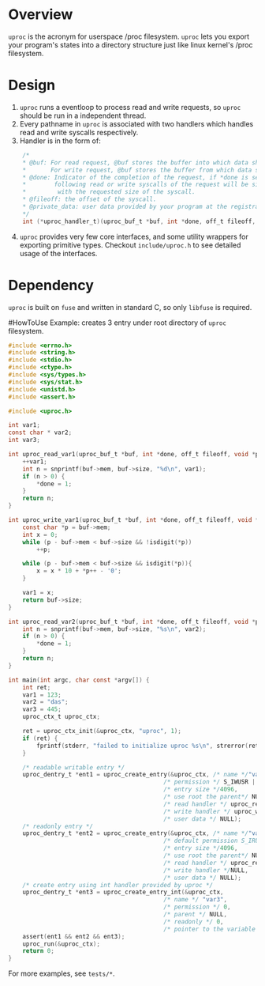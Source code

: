 # Overview
`uproc` is the acronym for userspace /proc filesystem. `uproc` lets you export your program's states into a directory structure just like linux kernel's /proc filesystem. 

# Design
1. `uproc` runs a eventloop to process read and write requests, so `uproc` should be run in a independent thread.
2. Every pathname in `uproc` is associated with two handlers which handles read and write syscalls respectively. 
3. Handler is in the form of:
```C
    /*
    * @buf: For read request, @buf stores the buffer into which data should be written by your handler.
    *       For write request, @buf stores the buffer from which data should be read by your handler.
    * @done: Indicator of the completion of the request, if *done is set to 1 by your handler,
    *        following read or write syscalls of the request will be simply returned 
    *         with the requested size of the syscall.
    * @fileoff: the offset of the syscall.
    * @private_data: user data provided by your program at the registration.
    */
    int (*uproc_handler_t)(uproc_buf_t *buf, int *done, off_t fileoff, void *private_data);
```

4. `uproc` provides very few core interfaces, and some utility wrappers for exporting primitive types. Checkout `include/uproc.h` to see detailed usage of the interfaces.  

# Dependency
`uproc` is built on `fuse` and written in standard C, so only `libfuse` is required.

#HowToUse
Example: creates 3 entry under root directory of `uproc` filesystem.
```C
#include <errno.h>
#include <string.h>
#include <stdio.h>
#include <ctype.h>
#include <sys/types.h>
#include <sys/stat.h>
#include <unistd.h>
#include <assert.h>

#include <uproc.h>

int var1;
const char * var2;
int var3;

int uproc_read_var1(uproc_buf_t *buf, int *done, off_t fileoff, void *private_data) {
    ++var1;
    int n = snprintf(buf->mem, buf->size, "%d\n", var1);
    if (n > 0) {
        *done = 1;
    }
    return n;
}

int uproc_write_var1(uproc_buf_t *buf, int *done, off_t fileoff, void *private_data) {
    const char *p = buf->mem;
    int x = 0;
    while (p - buf->mem < buf->size && !isdigit(*p))
        ++p;

    while (p - buf->mem < buf->size && isdigit(*p)){
        x = x * 10 + *p++ - '0';
    }

    var1 = x;
    return buf->size;
}

int uproc_read_var2(uproc_buf_t *buf, int *done, off_t fileoff, void *private_data) {
    int n = snprintf(buf->mem, buf->size, "%s\n", var2);
    if (n > 0) {
        *done = 1;
    }
    return n;
}

int main(int argc, char const *argv[]) {
    int ret;
    var1 = 123;
    var2 = "das";
    var3 = 445;
    uproc_ctx_t uproc_ctx;

    ret = uproc_ctx_init(&uproc_ctx, "uproc", 1);
    if (ret) {
        fprintf(stderr, "failed to initialize uproc %s\n", strerror(ret));
    }

    /* readable writable entry */
    uproc_dentry_t *ent1 = uproc_create_entry(&uproc_ctx, /* name */"var1",
                                            /* permission */ S_IWUSR | S_IRUSR | S_IRGRP | S_IROTH,
                                            /* entry size */4096,
                                            /* use root the parent*/ NULL,
                                            /* read handler */ uproc_read_var1,
                                            /* write handler */ uproc_write_var1,
                                            /* user data */ NULL);
    /* readonly entry */
    uproc_dentry_t *ent2 = uproc_create_entry(&uproc_ctx, /* name */"var2",
                                            /* default permission S_IRUGO */0,
                                            /* entry size */4096,
                                            /* use root the parent*/ NULL,
                                            /* read handler */ uproc_read_var2,
                                            /* write handler */NULL,
                                            /* user data */ NULL);
    /* create entry using int handler provided by uproc */
    uproc_dentry_t *ent3 = uproc_create_entry_int(&uproc_ctx, 
                                            /* name */ "var3",
                                            /* permission */ 0,
                                            /* parent */ NULL,
                                            /* readonly */ 0,
                                            /* pointer to the variable */ &var3);
    assert(ent1 && ent2 && ent3);
    uproc_run(&uproc_ctx);
    return 0;
}
```
For more examples, see `tests/*`.